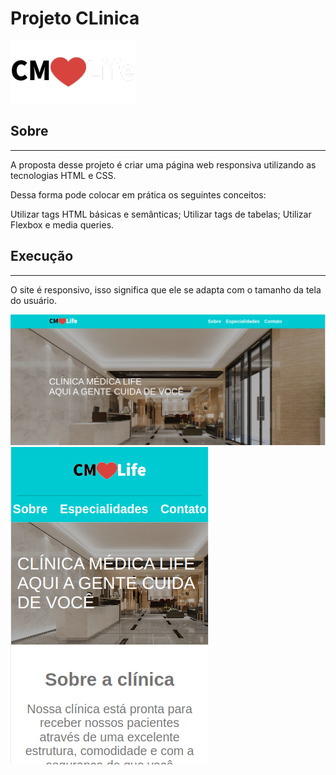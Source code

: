 # Projeto CLinica
![Logo, clinica](./assets/logo.png)

## Sobre
____________________________________________________________________
A proposta desse projeto é criar uma página web responsiva utilizando as tecnologias HTML e CSS.

Dessa forma  pode colocar em prática os seguintes conceitos:

Utilizar tags HTML básicas e semânticas;
Utilizar tags de tabelas;
Utilizar Flexbox e media queries.


## Execução
____________________________________________________________________
O site é responsivo, isso significa que ele se adapta com o tamanho da tela do usuário.

[![Video de ejemplo](./assets/tela-jeia-img.png)](./assets/tela-jeia.mp4)
[![Video de ejemplo](./assets/mobil-img.png)](./assets/mobil.mp4)
